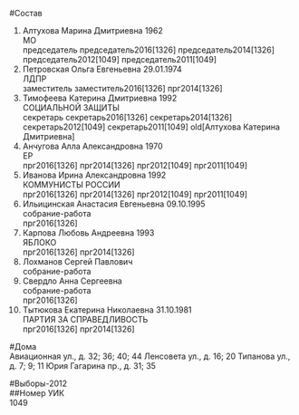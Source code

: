 #Состав  
1. Алтухова Марина Дмитриевна 1962  
    МО  
    председатель председатель2016[1326] председатель2014[1326] председатель2012[1049] председатель2011[1049]  
2. Петровская Ольга Евгеньевна 29.01.1974  
    ЛДПР  
    заместитель заместитель2016[1326] прг2014[1326]  
3. Тимофеева Катерина Дмитриевна 1992  
    СОЦИАЛЬНОЙ ЗАЩИТЫ  
    секретарь секретарь2016[1326] секретарь2014[1326] секретарь2012[1049] секретарь2011[1049] old[Алтухова Катерина Дмитриевна]  
4. Анчугова Алла Александровна 1970  
    ЕР  
    прг2016[1326] прг2014[1326] прг2012[1049] прг2011[1049]  
5. Иванова Ирина Александровна 1992  
    КОММУНИСТЫ РОССИИ  
    прг2016[1326] прг2014[1326] прг2012[1049] прг2011[1049]  
6. Ильицинская Анастасия Евгеньевна 09.10.1995  
    собрание-работа  
    прг2016[1326]  
7. Карпова Любовь Андреевна 1993  
    ЯБЛОКО  
    прг2016[1326] прг2014[1326]  
8. Лохманов Сергей Павлович  
    собрание-работа  
9. Свердло Анна Сергеевна  
    собрание-работа  
    прг2016[1326]  
10. Тытюкова Екатерина Николаевна 31.10.1981  
    ПАРТИЯ ЗА СПРАВЕДЛИВОСТЬ  
    прг2016[1326] прг2014[1326]  
  
#Дома  
Авиационная ул., д. 32; 36; 40; 44 Ленсовета ул., д. 16; 20 Типанова ул., д. 7; 9; 11 Юрия Гагарина пр., д. 31; 35  
  
#Выборы-2012  
##Номер УИК  
1049  
